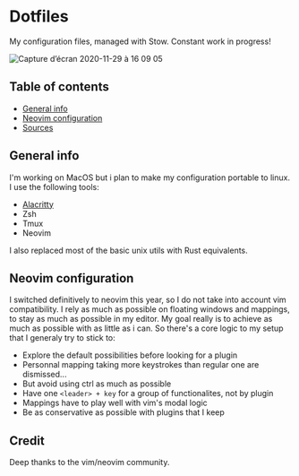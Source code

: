 # Dotfiles

My configuration files, managed with Stow. Constant work in progress!

![Capture d’écran 2020-11-29 à 16 09 05](https://user-images.githubusercontent.com/25014717/100999754-681e9f00-355d-11eb-8a6c-6fc150af1ad7.png)

## Table of contents

- [General info](#general-info)
- [Neovim configuration](#neovim-configuration)
- [Sources](#sources)

## General info

I'm working on MacOS but i plan to make my configuration portable to linux. I use
the following tools:

- [Alacritty](https://github.com/alacritty/alacritty)
- Zsh
- Tmux
- Neovim

I also replaced most of the basic unix utils with Rust equivalents.

## Neovim configuration

I switched definitively to neovim this year, so I do not take into account vim
compatibility. I rely as much as possible on floating windows and mappings, to
stay as much as possible in my editor. My goal really is to achieve as much as
possible with as little as i can. So there's a core logic to my setup that I generaly try to stick to:

- Explore the default possibilities before looking for a plugin
- Personnal mapping taking more keystrokes than regular one are dismissed...
- But avoid using ctrl as much as possible
- Have one `<leader> + key` for a group of functionalites, not by plugin
- Mappings have to play well with vim's modal logic
- Be as conservative as possible with plugins that I keep

## Credit

Deep thanks to the vim/neovim community.
